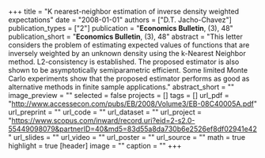 +++
title = "K nearest-neighbor estimation of inverse density weighted expectations"
date = "2008-01-01"
authors = ["D.T. Jacho-Chavez"]
publication_types = ["2"]
publication = "**Economics Bulletin**, (3), 48"
publication_short = "**Economics Bulletin**, (3), 48"
abstract = "This letter considers the problem of estimating expected values of functions that are inversely weighted by an unknown density using the k-Nearest Neighbor method. L2-consistency is established. The proposed estimator is also shown to be asymptotically semiparametric efficient. Some limited Monte Carlo experiments show that the proposed estimator performs as good as alternative methods in finite sample applications."
abstract_short = ""
image_preview = ""
selected = false
projects = []
tags = []
url_pdf = "http://www.accessecon.com/pubs/EB/2008/Volume3/EB-08C40005A.pdf"
url_preprint = ""
url_code = ""
url_dataset = ""
url_project = "https://www.scopus.com/inward/record.uri?eid=2-s2.0-55449098079&partnerID=40&md5=83d55a8da730b6e2526ef8df02941e42"
url_slides = ""
url_video = ""
url_poster = ""
url_source = ""
math = true
highlight = true
[header]
image = ""
caption = ""
+++
